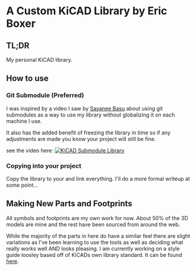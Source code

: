 # A Custom KiCAD Library by Eric Boxer

## TL;DR

My personal KiCAD library. 

## How to use

### Git Submodule (Preferred)

I was inspired by a video I saw by [Sayanee Basu][basu-youtube] about using git submodules as a way to use my library without globalizing it on each machine I use. 

It also has the added benefit of freezing the library in time so if any adjustments are made you know your project will still be fine.

see the video here: [![KiCAD Submodule Library][kicad-submodule-screenshot]](https://www.youtube.com/watch?v=oXzJFrLo77Y 'KiCAD Submodule Library')


### Copying into your project

Copy the library to your and link everything. I'll do a more formal writeup at some point...
## Making New Parts and Footprints

All symbols and footprints are my own work for now. About 50% of the 3D models are mine and the rest have been sourced from around the web.

While the majority of the parts in here do have a similar feel there are slight variations as I've been learning to use the tools as well as deciding what really works well AND looks pleasing. I am currently working on a style guide loosley based off of KiCADs own library standard. It can be found [here][kicad-boxlib-style-guide].


<!-- ## Attributions

Chances are I've used a 3D model or two from the folks below because they've done a bang up job.

[Jorge Silva][jorge-silva-3cc] -->

[jorge-silva-3cc]: https://www.3dcontentcentral.com/Contributors.aspx?id=849113
[basu-youtube]: https://www.youtube.com/channel/UCf6n7nW4ICGj2CJ5cMbwiFA
[kicad-submodule]: https://www.youtube.com/watch?v=oXzJFrLo77Y
[kicad-submodule-screenshot]: https://img.youtube.com/vi/oXzJFrLo77Y/maxresdefault.jpg
[kicad-boxlib-style-guide]: https://github.com/ericboxer/KiCad---BoxLib/wiki/BoxLib-KiCAD-Style-Guide
